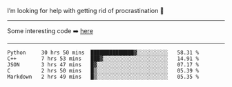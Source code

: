 I’m looking for help with getting rid of procrastination 🤔

-----

Some interesting code :arrow_right: [here](https://github.com/zhen8838/playground)

-----

<!--START_SECTION:waka-->
```text
Python     30 hrs 50 mins  ██████████████▓░░░░░░░░░░   58.31 % 
C++        7 hrs 53 mins   ███▓░░░░░░░░░░░░░░░░░░░░░   14.91 % 
JSON       3 hrs 47 mins   █▓░░░░░░░░░░░░░░░░░░░░░░░   07.17 % 
C          2 hrs 50 mins   █▒░░░░░░░░░░░░░░░░░░░░░░░   05.39 % 
Markdown   2 hrs 49 mins   █▒░░░░░░░░░░░░░░░░░░░░░░░   05.35 % 
```
<!--END_SECTION:waka-->

<!--
**zhen8838/zhen8838** is a ✨ _special_ ✨ repository because its `README.md` (this file) appears on your GitHub profile.

Here are some ideas to get you started:

- 🔭 I’m currently working on ...
- 🌱 I’m currently learning ...
- 👯 I’m looking to collaborate on ...
 ...
- 💬 Ask me about ...
- 📫 How to reach me: ...
- 😄 Pronouns: ...
- ⚡ Fun fact: ...
-->
